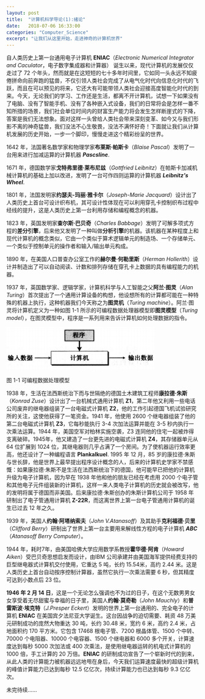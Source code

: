 ```yaml
---
layout: post
title:  "计算机科学导论(1):绪论"
date:   2018-07-06 16:33:00
categories: "Computer_Science"
excerpt: "让我们从这里开始，走进神奇的计算机世界"
---
```


<div class="post-style">

<p>自人类历史上第一台通用电子计算机 <strong>ENIAC</strong>（<em>Electronic Numerical Integrator and Caculator</em>，电子数字集成器和计算器） 诞生以来，现代计算机的发展仅仅走过了 72 个年头，然而就是在这短短的七十多年时间里，它如同一头永远不知疲倦拼命向前奔跑的猛兽，不仅引领人类社会完成了从电气化时代向信息化时代的飞跃，而且在可以预见的将来，它还大有可能带领人类社会迎接高度智能化时代的到来。今天，无论我们的学习、工作还是生活，都离不开计算机，试想一下如果没有了电脑、没有了智能手机、没有了各种嵌入式设备，我们的日常将会是怎样一番不知所措的场景，我们社会单位时间内的财富生产能力将会发生怎样断崖式的下降，答案是我们无法想象。面对这样一头曾给人类社会带来深刻变革、如今又与我们形影不离的神奇猛兽，我们没法不心生敬畏，没法不满怀好奇！下面就让我们从计算机发展的历史开始，一步一个脚印，慢慢走进这个精彩纷呈的世界。</p>

<p>1642 年，法国著名数学家和物理学家<strong>布莱斯·帕斯卡</strong>（<em>Blaise Pascal</em>）发明了一台用来进行加减运算的计算机器 <em><strong>Pascsline</strong></em>.</p>

<p>1671 年，德国数学家<strong>戈特弗里德·莱布尼兹</strong>（<em>Gottfried Leibnitz</em>）在帕斯卡加减机械计算机的基础上加以改进，发明了一台可作四则运算的计算机器 <em><strong>Leibnitz's Wheel</strong></em>.</p>

<p>1801 年，法国发明家<strong>约瑟夫-玛丽·雅卡尔</strong>（<em>Joseph-Marie Jacquard</em>）设计出了人类历史上首台可设计织布机，其可设计性体现在可以利用穿孔卡控制织布过程中经线的提升，这是人类历史上第一台利用存储和编程概念的机器。</p>

<p>1823 年，英国发明家<strong>查尔斯·巴贝奇</strong>（<em>Charles Babbage</em>）发明了可解多项式方程的<strong>差分引擎</strong>，后来他又发明了一种叫做<strong>分析引擎</strong>的机器。该机器在某种程度上和现代计算机的概念类似，它由一个类似于算术逻辑单元的制造场、一个存储单元、一个类似于控制单元的操作者和输入/输出单元构成。</p>

<p>1890 年，在美国人口普查办公室工作的<strong>赫尔曼·何勒里斯</strong>（<em>Herman Hollerith</em>）设计并制造出了可以自动阅读、计数和排列存储在穿孔卡上数据的具有编程能力的机器。</p>

<p>1937 年，英国数学家、逻辑学家，计算机科学与人工智能之父<strong>阿兰·图灵</strong>（<em>Alan Turing</em>）首次提出了一个通用计算设备的构想，他设想所有的计算都可能在一种特殊的机器上执行，这种机器我们今天称之为<strong>图灵机</strong>（<em>Turing machine</em>）。阿兰·图灵将计算机定义为一种如图 1-1 所示的可编程数据处理器模型即<strong>图灵模型</strong>（<em>Turing model</em>），在图灵模型中，程序是一系列用来告诉计算机如何处理数据的指令。</p>

<p class="post-text-center"><img src="/assets/img/C/turing model.png"></p>
<p class="post-text-tablename">图 1-1 可编程数据处理模型</p>

<p>1938 年，生活在法西斯统治下而与世隔绝的德国土木建筑工程师<strong>康拉德·朱斯</strong>（<em>Konrad Zuse</em>）设计出了一台机械式通用计算机 <strong>Z1</strong>，第二年他又利用一些电话公司废弃的继电器组装了一台电磁式计算机 <strong>Z2</strong>，他的工作引起德国飞机试验研究所的关注，这使他获得了一笔资金。1941 年，他使用 2600 个继电器组装了他的第二台电磁式计算机 <strong>Z3</strong>，它每秒能执行 3-4 次加法运算并能在 3-5 秒内执行一次乘法运算。1944 年，美国空军对柏林实施空袭，Z3 连同他的住宅一起被炸得支离破碎。1945年，他又建造了一台更先进的电磁式计算机 <strong>Z4</strong>，其存储器单元从 64 位扩展到 1024 位，其继电器则几乎占满了一个房间。为了使机器运行效率更高，他还设计了一种编程语言 <strong>Plankalkuel</strong>. 1995 年 12 月，85 岁的康拉德·朱斯与世长辞，他是世界上最早提出程序设计概念的人，后来的计算机史学家不禁感慨：如果康拉德·朱斯不是生活在法西斯统治下的德国，他可能早已把他的计算机升级为电子计算机，因为早在 1938 年他和他的朋友已经在考虑用 2000 个电子管和其他电子元件组装新的计算机，这样一来人类电子计算机的历史就会被改写，他的发明将属于德国而非美国。后来康拉德·朱斯创办的朱斯计算机公司于 1958 年研制出了电子管通用计算机 <strong>Z-22R</strong>，而这离世界上第一台电子管通用计算机的诞生已过去 12 年之久。</p>

<p>1939 年，美国人<strong>约翰·阿塔纳索夫</strong>（<em>John V.Atanasoff</em>）及其助手<strong>克利福德·贝里</strong>（<em>Clifford Berry</em>）研制出了世界上第一台主要用来解线性方程的电子计算机 <strong><em>ABC</em></strong>（<em>Atanasoff Berry Computer</em>）。</p>

<p>1944 年，耗时7年，由美国哈佛大学应用数学系教授<strong>霍华德·阿肯</strong>（<em>Howard Aiken</em>）受巴贝奇思想启发而设计，由IBM 公司承建并由美国海军提供经费支持的巨型继电器式计算机交付使用，它重达 5 吨，长约 15.54米，高约 2.44 米。这是人类历史上首台自动按序控制计算器，虽然它执行一次乘法需要 6 秒，但其精度可达到小数点后 23 位。</p>

<p><strong>1946 年 2 月 14 日</strong>，这是一个无论怎么强调也不为过的日子，在这个无数男男女女享受着无尽甜蜜与幸福的日子里，美国人<strong>约翰·莫奇勒</strong>（<em>John Mauchly</em>）和<strong>普雷斯波·埃克特</strong>（<em>J.Presper Eckert</em>）发明的世界上第一台通用的、完全电子的计算机 <strong>ENIAC</strong> 在美国宾夕法尼亚大学诞生。这台因战争的迫切需要、耗资 48 万美元研制成功的庞然大物重达 30 吨，长约 30.48 米，宽约 6 米，高约 2.4 米，占地面积约 170 平方米。它包含 17468 根电子管、7200 根晶体管、1500 个中转、70000 个电阻器、10000 个电容器、1500 个继电器和 6000 多个开关，计算速度达到每秒 5000 次加法或 400 次乘法，是使用继电器运转的机电式计算机的 1000 倍，手工计算的 20 万倍。<strong>ENIAC</strong> 的研制成功宣告了一个崭新时代的到来，从此人类的计算能力被机器远远地甩在身后，今天我们运算速度最快的超级计算机的峰值计算能力已达到每秒 12.5 亿亿次，持续计算能力也已达到每秒 9.3 亿亿次。</p>

<p>未完待续……</p>

</div>